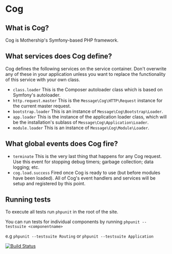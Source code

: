 # Cog

## What is Cog?

Cog is Mothership's Symfony-based PHP framework.

## What services does Cog define?

Cog defines the following services on the service container. Don't overwrite any of these in your application unless you want to replace the functionality of this service with your own class.

* `class.loader` This is the Composer autoloader class which is based on Symfony's autoloader.
* `http.request.master` This is the `Message\Cog\HTTP\Request` instance for the current master request.
* `bootstrap.loader` This is an instance of `Message\Cog\Bootstrap\Loader`.
* `app.loader` This is the instance of the application loader class, which will be the installation's sublass of `Message\Cog\Application\Loader`.
* `module.loader` This is an instance of `Message\Cog\Module\Loader`.

## What global events does Cog fire?

* `terminate` This is the very last thing that happens for any Cog request. Use this event for stopping debug timers; garbage collection; data logging; etc.
* `cog.load.success` Fired once Cog is ready to use (but before modules have been loaded). All of Cog's event handlers and services will be setup and registered by this point.

## Running tests

To execute all tests run `phpunit` in the root of the site.

You can run tests for individual components by running `phpunit --testsuite <componentname>`

e.g `phpunit --testsuite Routing` or `phpunit --testsuite Application`

[![Build Status](https://travis-ci.org/mothership-ec/cog.svg)](https://travis-ci.org/mothership-ec/cog)
